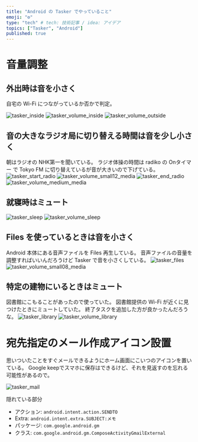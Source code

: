 ```yaml
---
title: "Android の Tasker でやっていること"
emoji: "⚙"
type: "tech" # tech: 技術記事 / idea: アイデア
topics: ["Tasker", "Android"]
published: true
---
```


# 音量調整

## 外出時は音を小さく
自宅の Wi-Fi につながっているか否かで判定。

![tasker_inside](/images/tasker_inside.png)
![tasker_volume_inside](/images/tasker_volude_inside.png)
![tasker_volume_outside](/images/tasker_volume_outside.png)


## 音の大きなラジオ局に切り替える時間は音を少し小さく
朝はラジオの NHK第一を聞いている。
ラジオ体操の時間は radiko の Onタイマー で Tokyo FM に切り替えているが音が大きいので下げている。
![tasker_start_radio](/images/tasker_start_radio.png)
![tasker_volume_small12_media](/images/tasker_volume_small12_media.png)
![tasker_end_radio](/images/tasker_end_radio.png)
![tasker_volume_medium_media](/images/tasker_volume_medium_media.png)


## 就寝時はミュート
![tasker_sleep](/images/tasker_sleep.png)
![tasker_volume_sleep](/images/tasker_volume_sleep.png)


## Files を使っているときは音を小さく
Android 本体にある音声ファイルを Files 再生している。
音声ファイルの音量を調整すればいいんだろうけど Tasker で音を小さくしている。
![tasker_files](/images/tasker_files.png)
![tasker_volume_small08_media](/images/tasker_volume_small08_media.png)


## 特定の建物にいるときはミュート
図書館にこもることがあったので使っていた。
図書館提供の Wi-Fi が近くに見つけたときにミュートしていた。
終了タスクを追加した方が良かったんだろうな。
![tasker_library](/images/tasker_library.png)
![tasker_volume_library](/images/tasker_volume_library.png)


# 宛先指定のメール作成アイコン設置
思いついたことをすぐメールできるようにホーム画面にこいつのアイコンを置いている。
Google keepでスマホに保存はできるけど、それを見返すのを忘れる可能性があるので。

![tasker_mail](/images/tasker_mail.png)

隠れている部分
- アクション: `android.intent.action.SENDTO`
- Extra: `android.intent.extra.SUBJECT:メモ`
- パッケージ: `com.google.android.gm`
- クラス: `com.google.android.gm.ComposeActivityGmailExternal`
